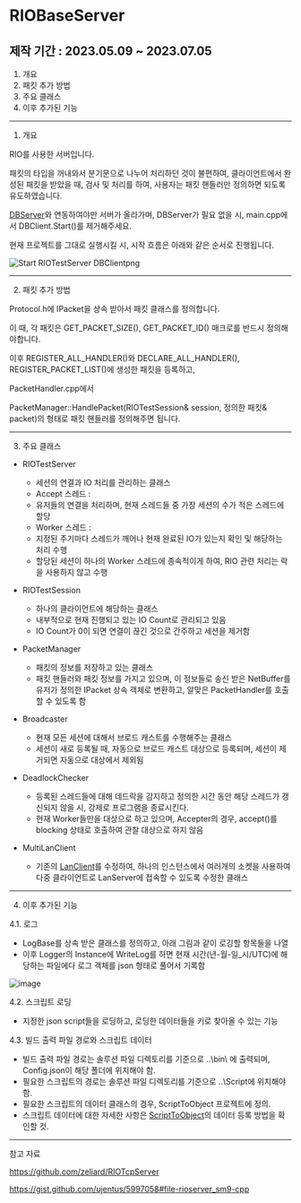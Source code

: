 # RIOBaseServer

## 제작 기간 : 2023.05.09 ~ 2023.07.05

 1. 개요
 2. 패킷 추가 방법
 3. 주요 클래스
 4. 이후 추가된 기능

---

1. 개요

RIO를 사용한 서버입니다.

패킷의 타입을 꺼내와서 분기문으로 나누어 처리하던 것이 불편하여, 클라이언트에서 완성된 패킷을 받았을 때, 검사 및 처리를 하여, 사용자는 패킷 핸들러만 정의하면 되도록 유도하였습니다.

[DBServer](https://github.com/m5623skhj/DBConnector)와 연동하여야만 서버가 올라가며, DBServer가 필요 없을 시, main.cpp에서 DBClient.Start()를 제거해주세요.

현재 프로젝트를 그대로 실행시킬 시, 시작 흐름은 아래와 같은 순서로 진행됩니다.

![Start RIOTestServer   DBClientpng](https://github.com/m5623skhj/RIOServerTest/assets/42509418/58160c6c-0ebf-470b-9890-7461670c3a9e)

---

2. 패킷 추가 방법

Protocol.h에 IPacket을 상속 받아서 패킷 클래스를 정의합니다.

이 때, 각 패킷은 GET_PACKET_SIZE(), GET_PACKET_ID() 매크로를 반드시 정의해야합니다.

이후 REGISTER_ALL_HANDLER()와 DECLARE_ALL_HANDLER(), REGISTER_PACKET_LIST()에 생성한 패킷을 등록하고,

PacketHandler.cpp에서

PacketManager::HandlePacket(RIOTestSession& session, 정의한 패킷& packet)의 형태로 패킷 핸들러를 정의해주면 됩니다.

---

3. 주요 클래스

* RIOTestServer
  * 세션의 연결과 IO 처리를 관리하는 클래스
  * Accept 스레드 :
  * 유저들의 연결을 처리하며, 현재 스레드들 중 가장 세션의 수가 적은 스레드에 할당
  * Worker 스레드 :
  * 지정된 주기마다 스레드가 깨어나 현재 완료된 IO가 있는지 확인 및 해당하는 처리 수행
  * 할당된 세션이 하나의 Worker 스레드에 종속적이게 하여, RIO 관련 처리는 락을 사용하지 않고 수행
 
* RIOTestSession
  * 하나의 클라이언트에 해당하는 클래스
  * 내부적으로 현재 진행되고 있는 IO Count로 관리되고 있음
  * IO Count가 0이 되면 연결이 끊긴 것으로 간주하고 세션을 제거함

* PacketManager
  * 패킷의 정보를 저장하고 있는 클래스
  * 패킷 핸들러와 패킷 정보를 가지고 있으며, 이 정보들로 송신 받은 NetBuffer를 유저가 정의한 IPacket 상속 객체로 변환하고, 알맞은 PacketHandler를 호출할 수 있도록 함

* Broadcaster
  * 현재 모든 세션에 대해서 브로드 캐스트를 수행해주는 클래스
  * 세션이 새로 등록될 때, 자동으로 브로드 캐스트 대상으로 등록되며, 세션이 제거되면 자동으로 대상에서 제외됨

* DeadlockChecker
  * 등록된 스레드들에 대해 데드락을 감지하고 정의한 시간 동안 해당 스레드가 갱신되지 않을 시, 강제로 프로그램을 종료시킨다.
  * 현재 Worker들만을 대상으로 하고 있으며, Accepter의 경우, accept()를 blocking 상태로 호출하여 관찰 대상으로 하지 않음

* MultiLanClient
  * 기존의 [LanClient](https://github.com/m5623skhj/BackupFolder2/tree/master/LanClient)를 수정하여, 하나의 인스턴스에서 여러개의 소켓을 사용하여 다중 클라이언트로 LanServer에 접속할 수 있도록 수정한 클래스

---

4. 이후 추가된 기능

4.1. 로그
* LogBase를 상속 받은 클래스를 정의하고, 아래 그림과 같이 로깅할 항목들을 나열
* 이후 Logger의 Instance에 WriteLog를 하면 현재 시간(년-월-일_시/UTC)에 해당하는 파일에다 로그 객체를 json 형태로 풀어서 기록함

![image](https://github.com/m5623skhj/RIOServerTest/assets/42509418/08b08090-b160-4c16-a3b8-e6f1b719ae6e)

4.2. 스크립트 로딩
* 지정한 json script들을 로딩하고, 로딩한 데이터들을 키로 찾아올 수 있는 기능

4.3. 빌드 출력 파일 경로와 스크립트 데이터
* 빌드 출력 파일 경로는 솔루션 파일 디렉토리를 기준으로 \..\bin\ 에 출력되며, Config.json이 해당 폴더에 위치해야 함.
* 필요한 스크립트의 경로는 솔루션 파일 디렉토리를 기준으로 \..\Script에 위치해야 함.
* 필요한 스크립트의 데이터 클래스의 경우, ScriptToObject 프로젝트에 정의.
* 스크립트 데이터에 대한 자세한 사항은 [ScriptToObject](https://github.com/m5623skhj/ScriptToObject)의 데이터 등록 방법을 확인할 것.

---

참고 자료

https://github.com/zeliard/RIOTcpServer

https://gist.github.com/ujentus/5997058#file-rioserver_sm9-cpp
